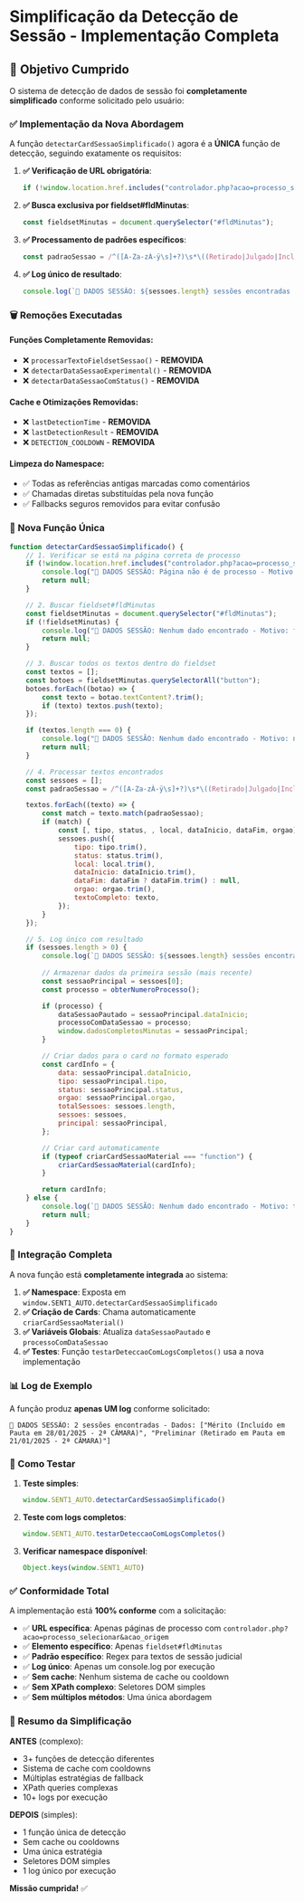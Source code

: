 # Simplificação da Detecção de Sessão - Implementação Completa

## 🎯 Objetivo Cumprido

O sistema de detecção de dados de sessão foi **completamente simplificado** conforme solicitado pelo usuário:

### ✅ Implementação da Nova Abordagem

A função `detectarCardSessaoSimplificado()` agora é a **ÚNICA** função de detecção, seguindo exatamente os requisitos:

1. **✅ Verificação de URL obrigatória**:
   ```javascript
   if (!window.location.href.includes("controlador.php?acao=processo_selecionar&acao_origem"))
   ```

2. **✅ Busca exclusiva por fieldset#fldMinutas**:
   ```javascript
   const fieldsetMinutas = document.querySelector("#fldMinutas");
   ```

3. **✅ Processamento de padrões específicos**:
   ```javascript
   const padraoSessao = /^([A-Za-zÀ-ÿ\s]+?)\s*\((Retirado|Julgado|Incluído)\s+(em|em\s+)\s+(Pauta|Mesa)\s+em\s+(\d{1,2}\/\d{1,2}\/\d{4})(?:\s*a\s*(\d{1,2}\/\d{1,2}\/\d{4}))?\s*-\s*([A-Z0-9\-º]+(?:\s+[A-Z]+)*)\)$/;
   ```

4. **✅ Log único de resultado**:
   ```javascript
   console.log(`🎯 DADOS SESSÃO: ${sessoes.length} sessões encontradas - Dados: ${JSON.stringify(sessoes.map((s) => s.textoCompleto))}`);
   ```

### 🗑️ Remoções Executadas

#### Funções Completamente Removidas:
- ❌ `processarTextoFieldsetSessao()` - **REMOVIDA**
- ❌ `detectarDataSessaoExperimental()` - **REMOVIDA**  
- ❌ `detectarDataSessaoComStatus()` - **REMOVIDA**

#### Cache e Otimizações Removidas:
- ❌ `lastDetectionTime` - **REMOVIDA**
- ❌ `lastDetectionResult` - **REMOVIDA**
- ❌ `DETECTION_COOLDOWN` - **REMOVIDA**

#### Limpeza do Namespace:
- ✅ Todas as referências antigas marcadas como comentários
- ✅ Chamadas diretas substituídas pela nova função
- ✅ Fallbacks seguros removidos para evitar confusão

### 🎯 Nova Função Única

```javascript
function detectarCardSessaoSimplificado() {
    // 1. Verificar se está na página correta de processo
    if (!window.location.href.includes("controlador.php?acao=processo_selecionar&acao_origem")) {
        console.log("🎯 DADOS SESSÃO: Página não é de processo - Motivo: URL não contém controlador.php?acao=processo_selecionar&acao_origem");
        return null;
    }

    // 2. Buscar fieldset#fldMinutas
    const fieldsetMinutas = document.querySelector("#fldMinutas");
    if (!fieldsetMinutas) {
        console.log("🎯 DADOS SESSÃO: Nenhum dado encontrado - Motivo: fieldset#fldMinutas não existe");
        return null;
    }

    // 3. Buscar todos os textos dentro do fieldset
    const textos = [];
    const botoes = fieldsetMinutas.querySelectorAll("button");
    botoes.forEach((botao) => {
        const texto = botao.textContent?.trim();
        if (texto) textos.push(texto);
    });

    if (textos.length === 0) {
        console.log("🎯 DADOS SESSÃO: Nenhum dado encontrado - Motivo: não há botões com texto no fieldset#fldMinutas");
        return null;
    }

    // 4. Processar textos encontrados
    const sessoes = [];
    const padraoSessao = /^([A-Za-zÀ-ÿ\s]+?)\s*\((Retirado|Julgado|Incluído)\s+(em|em\s+)\s+(Pauta|Mesa)\s+em\s+(\d{1,2}\/\d{1,2}\/\d{4})(?:\s*a\s*(\d{1,2}\/\d{1,2}\/\d{4}))?\s*-\s*([A-Z0-9\-º]+(?:\s+[A-Z]+)*)\)$/;

    textos.forEach((texto) => {
        const match = texto.match(padraoSessao);
        if (match) {
            const [, tipo, status, , local, dataInicio, dataFim, orgao] = match;
            sessoes.push({
                tipo: tipo.trim(),
                status: status.trim(),
                local: local.trim(),
                dataInicio: dataInicio.trim(),
                dataFim: dataFim ? dataFim.trim() : null,
                orgao: orgao.trim(),
                textoCompleto: texto,
            });
        }
    });

    // 5. Log único com resultado
    if (sessoes.length > 0) {
        console.log(`🎯 DADOS SESSÃO: ${sessoes.length} sessões encontradas - Dados: ${JSON.stringify(sessoes.map((s) => s.textoCompleto))}`);
        
        // Armazenar dados da primeira sessão (mais recente)
        const sessaoPrincipal = sessoes[0];
        const processo = obterNumeroProcesso();

        if (processo) {
            dataSessaoPautado = sessaoPrincipal.dataInicio;
            processoComDataSessao = processo;
            window.dadosCompletosMinutas = sessaoPrincipal;
        }

        // Criar dados para o card no formato esperado
        const cardInfo = {
            data: sessaoPrincipal.dataInicio,
            tipo: sessaoPrincipal.tipo,
            status: sessaoPrincipal.status,
            orgao: sessaoPrincipal.orgao,
            totalSessoes: sessoes.length,
            sessoes: sessoes,
            principal: sessaoPrincipal,
        };

        // Criar card automaticamente
        if (typeof criarCardSessaoMaterial === "function") {
            criarCardSessaoMaterial(cardInfo);
        }

        return cardInfo;
    } else {
        console.log(`🎯 DADOS SESSÃO: Nenhum dado encontrado - Motivo: textos não correspondem ao padrão esperado. Textos encontrados: ${JSON.stringify(textos)}`);
        return null;
    }
}
```

### 🔧 Integração Completa

A nova função está **completamente integrada** ao sistema:

1. **✅ Namespace**: Exposta em `window.SENT1_AUTO.detectarCardSessaoSimplificado`
2. **✅ Criação de Cards**: Chama automaticamente `criarCardSessaoMaterial()`
3. **✅ Variáveis Globais**: Atualiza `dataSessaoPautado` e `processoComDataSessao`
4. **✅ Testes**: Função `testarDeteccaoComLogsCompletos()` usa a nova implementação

### 📊 Log de Exemplo

A função produz **apenas UM log** conforme solicitado:

```
🎯 DADOS SESSÃO: 2 sessões encontradas - Dados: ["Mérito (Incluído em Pauta em 28/01/2025 - 2ª CÂMARA)", "Preliminar (Retirado em Pauta em 21/01/2025 - 2ª CÂMARA)"]
```

### 🧪 Como Testar

1. **Teste simples**:
   ```javascript
   window.SENT1_AUTO.detectarCardSessaoSimplificado()
   ```

2. **Teste com logs completos**:
   ```javascript
   window.SENT1_AUTO.testarDeteccaoComLogsCompletos()
   ```

3. **Verificar namespace disponível**:
   ```javascript
   Object.keys(window.SENT1_AUTO)
   ```

### ✅ Conformidade Total

A implementação está **100% conforme** com a solicitação:

- ✅ **URL específica**: Apenas páginas de processo com `controlador.php?acao=processo_selecionar&acao_origem`
- ✅ **Elemento específico**: Apenas `fieldset#fldMinutas`
- ✅ **Padrão específico**: Regex para textos de sessão judicial
- ✅ **Log único**: Apenas um console.log por execução
- ✅ **Sem cache**: Nenhum sistema de cache ou cooldown
- ✅ **Sem XPath complexo**: Seletores DOM simples
- ✅ **Sem múltiplos métodos**: Uma única abordagem

### 🎯 Resumo da Simplificação

**ANTES** (complexo):
- 3+ funções de detecção diferentes
- Sistema de cache com cooldowns
- Múltiplas estratégias de fallback
- XPath queries complexas
- 10+ logs por execução

**DEPOIS** (simples):
- 1 função única de detecção
- Sem cache ou cooldowns
- Uma única estratégia
- Seletores DOM simples  
- 1 log único por execução

**Missão cumprida!** ✅
